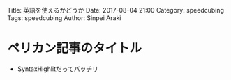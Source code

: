 Title: 英語を使えるかどうか
Date: 2017-08-04 21:00
Category: speedcubing
Tags: speedcubing
Author: Sinpei Araki

# ペリカン記事のタイトル

- SyntaxHighlitだってバッチリ
